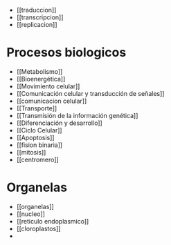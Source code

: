- [[traduccion]]
- [[transcripcion]]
- [[replicacion]]

# Procesos biologicos

- [[Metabolismo]]
- [[Bioenergética]]
- [[Movimiento celular]] 
- [[Comunicación celular y transducción de señales]]
- [[comunicacion celular]]
- [[Transporte]]
- [[Transmisión de la información genética]]
- [[Diferenciación y desarrollo]] 
- [[Ciclo Celular]]
- [[Apoptosis]]
- [[fision binaria]]
- [[mitosis]]
- [[centromero]]

# Organelas

- [[organelas]]
- [[nucleo]]
- [[reticulo endoplasmico]]
- [[cloroplastos]]
- 